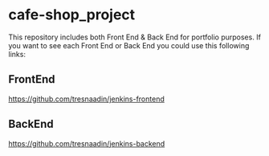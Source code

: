 # cafe-shop_project
This repository includes both Front End &amp; Back End for portfolio purposes. If you want to see each Front End or Back End you could use this following links:

## FrontEnd
https://github.com/tresnaadin/jenkins-frontend

## BackEnd
https://github.com/tresnaadin/jenkins-backend
